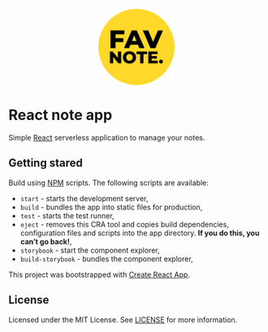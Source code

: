 <p align="center"><img src="https://raw.githubusercontent.com/pawelrusak/react-note-app/851af0930676810310cac0c0e39832b03580d972/logo.svg" height="150" alt="FAV Note."><p>
  
# React note app

Simple [React](https://reactjs.org/) serverless application to manage your notes.

## Getting stared

Build using [NPM](https://www.npmjs.com/get-npm) scripts. The following scripts are available:

- `start` - starts the development server,
- `build` - bundles the app into static files for production,
- `test` - starts the test runner,
- `eject` - removes this CRA tool and copies build dependencies, configuration files
  and scripts into the app directory. **If you do this, you can’t go back!**,
- `storybook` - start the component explorer,
- `build-storybook` - bundles the component explorer,

This project was bootstrapped with [Create React App](https://create-react-app.dev/).

## License

Licensed under the MIT License. See [LICENSE](./LICENSE) for more information.
